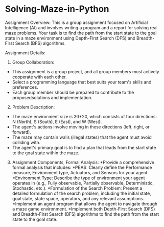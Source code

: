 # Solving-Maze-in-Python

Assignment Overview: This is a group assignment focused on Artificial
Intelligence (AI) and involves writing a program and a report for solving real maze
problems. Your task is to find the path from the start state to the goal state in a
maze environment using Depth-First Search (DFS) and Breadth-First Search (BFS)
algorithms.

Assignment Details:
1. Group Collaboration:
  * This assignment is a group project, and all group members must actively cooperate with each other.
  * Select a programming language that best suits your team's skills and preferences.
  * Each group member should be prepared to contribute to the proposedsolutions and implementation.
2. Problem Description:
  * The maze environment size is 20*20, which consists of four directions: N (North), S (South), E (East), and W (West).
  * The agent's actions involve moving in these directions (left, right, or forward).
  * The maze may contain walls (illegal states) that the agent must avoid colliding with.
  * The agent's primary goal is to find a plan that leads from the start state to the goal state within the maze.
3. Assignment Components, Formal Analysis:
  *Provide a comprehensive formal analysis that includes:
  *PEAS: Clearly define the Performance measure, Environment type, Actuators, and Sensors for your agent.
  *Environment Type: Describe the type of environment your agent operates in (e.g., Fully observable, Partially observable, Deterministic, Stochastic, etc.).
  *Formulation of the Search Problem: Present a detailed formulation of the search problem, including the initial state, goal state, state space, operators, and any relevant assumptions.
  *Implement an agent program that allows the agent to navigate through a maze game environment.
  *Implement both Depth-First Search (DFS) and Breadth-First Search (BFS) algorithms to find the path from the start state to the goal state.
